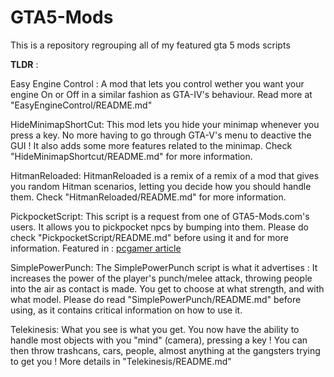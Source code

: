 <h1> GTA5-Mods </h1>

This is a repository regrouping all of my featured gta 5 mods scripts

<b>TLDR</b> :

Easy Engine Control : 
	A mod that lets you control wether you want your engine On or Off in a similar fashion as GTA-IV's behaviour.
	Read more at "EasyEngineControl/README.md"

HideMinimapShortCut:
	This mod lets you hide your minimap whenever you press a key. No more having to go through GTA-V's menu to deactive the GUI !
	It also adds some more features related to the minimap. Check "HideMinimapShortcut/README.md" for more information.

HitmanReloaded:
	HitmanReloaded is a remix of a remix of a mod that gives you random Hitman scenarios, 
	letting you decide how you should handle them. Check "HitmanReloaded/README.md" for more information.

PickpocketScript: 
	This script is a request from one of GTA5-Mods.com's users. It allows you to pickpocket npcs by bumping into them.
	Please do check "PickpocketScript/README.md" before using it and for more information.
	Featured in : <a href='https://www.pcgamer.com/snatch-ifruit-smartphones-on-the-fly-with-this-gta-5-pickpocket-mod/'> pcgamer article </a>

SimplePowerPunch: 
	The SimplePowerPunch script is what it advertises : It increases the power of the player's punch/melee attack,
	throwing people into the air as contact is made. You get to choose at what strength, and with what model.
	Please do read "SimplePowerPunch/README.md" before using, as it contains critical information on how to use it.

Telekinesis: 
	What you see is what you get. You now have the ability to handle most objects with you "mind" (camera), pressing a key !
	You can then throw trashcans, cars, people, almost anything at the gangsters trying to get you !
	More details in "Telekinesis/README.md"
